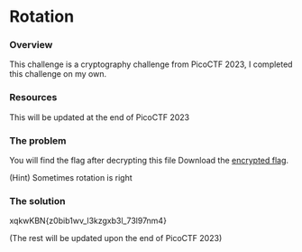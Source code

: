 # Rotation

### Overview
This challenge is a cryptography challenge from PicoCTF 2023, I completed this challenge on my own.

### Resources
This will be updated at the end of PicoCTF 2023

### The problem
You will find the flag after decrypting this file Download the [encrypted flag](https://artifacts.picoctf.net/c/447/encrypted.txt).

(Hint) Sometimes rotation is right

### The solution
xqkwKBN{z0bib1wv_l3kzgxb3l_73l97nm4}

(The rest will be updated upon the end of PicoCTF 2023)
